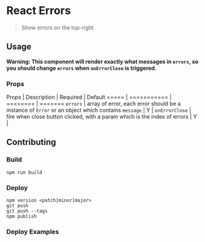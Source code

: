 # React Errors

> Show errors on the top-right

## Usage

**Warning: This component will render exactly what messages in `errors`, so you should change `errors` when `onErrorClose` is triggered.**

### Props

Props | Description | Required | Default
===== | =========== | ======== | =======
`errors` | array of error, each error should be a instance of `Error` or an object which contains `message` | Y |
`onErrorClose` | fire when close button clicked, with a param which is the index of errors | Y |

## Contributing

### Build

```shell
npm run build
```

### Deploy

```shell
npm version <patch|minor|major>
git push
git push --tags
npm publish
```

### Deploy Examples

```shell
```
